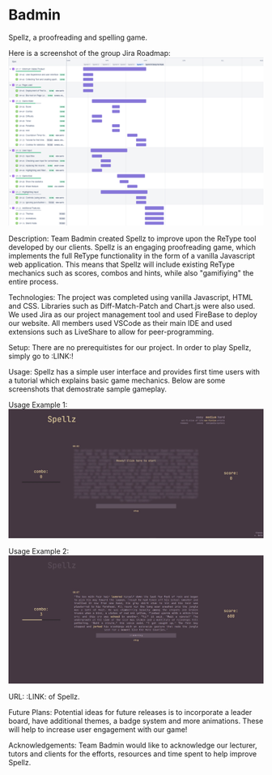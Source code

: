 # Badmin

Spellz, a proofreading and spelling game.

Here is a screenshot of the group Jira Roadmap: ![Jira Roadmap](https://github.com/uoa-compsci399-s1-2022/badmin/blob/main/Images/Jira%20Roadmap%20ReadME.png)

Description:
Team Badmin created Spellz to improve upon the ReType tool developed by our clients. Spellz is an engaging proofreading game, which implements the full ReType functionality in the form of a vanilla Javascript web application. This means that Spellz will include existing ReType mechanics such as scores, combos and hints, while also "gamifiying" the entire process.

Technologies:
The project was completed using vanilla Javascript, HTML and CSS. Libraries such as Diff-Match-Patch and Chart.js were also used. We used Jira as our project management tool and used FireBase to deploy our website. All members used VSCode as their main IDE and used extensions such as LiveShare to allow for peer-programming.

Setup:
There are no prerequitistes for our project. In order to play Spellz, simply go to :LINK:! 

Usage:
Spellz has a simple user interface and provides first time users with a tutorial which explains basic game mechanics. Below are some screenshots that demostrate sample gameplay.

Usage Example 1: ![Jira Roadmap](https://github.com/uoa-compsci399-s1-2022/badmin/blob/main/Images/Usage2.jpg)

Usage Example 2: ![Jira Roadmap](https://github.com/uoa-compsci399-s1-2022/badmin/blob/main/Images/Usage1.jpg)

URL:
:LINK: of Spellz.

Future Plans:
Potential ideas for future releases is to incorporate a leader board, have additional themes, a badge system and more animations. These will help to increase user engagement with our game!

Acknowledgements:
Team Badmin would like to acknowledge our lecturer, tutors and clients for the efforts, resources and time spent to help improve Spellz.

